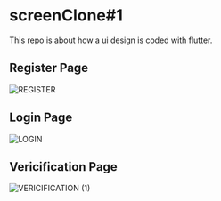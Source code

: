 # screenClone#1

This repo is about how a ui design is coded with flutter. 

## Register Page
![REGISTER](https://user-images.githubusercontent.com/101227317/224431626-1a709a0d-56b2-4a41-b2a6-848872203056.png) 

## Login Page
![LOGIN](https://user-images.githubusercontent.com/101227317/224432075-ca807d23-a62a-4d47-9f0e-94e9e8605423.png)

 ## Vericification Page
![VERICIFICATION (1)](https://user-images.githubusercontent.com/101227317/224432138-399168b0-8676-4926-b83f-46052461ee01.png)
